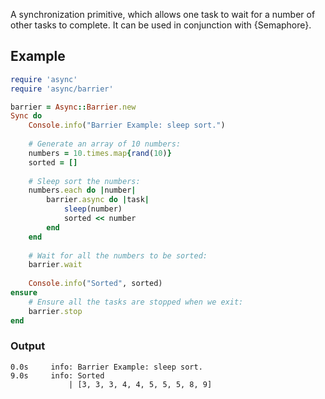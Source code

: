 A synchronization primitive, which allows one task to wait for a number of other tasks to complete. It can be used in conjunction with {Semaphore}.

## Example

~~~ ruby
require 'async'
require 'async/barrier'

barrier = Async::Barrier.new
Sync do
	Console.info("Barrier Example: sleep sort.")
	
	# Generate an array of 10 numbers:
	numbers = 10.times.map{rand(10)}
	sorted = []
	
	# Sleep sort the numbers:
	numbers.each do |number|
		barrier.async do |task|
			sleep(number)
			sorted << number
		end
	end
	
	# Wait for all the numbers to be sorted:
	barrier.wait
	
	Console.info("Sorted", sorted)
ensure
	# Ensure all the tasks are stopped when we exit:
	barrier.stop
end
~~~

### Output

~~~
0.0s     info: Barrier Example: sleep sort.
9.0s     info: Sorted
             | [3, 3, 3, 4, 4, 5, 5, 5, 8, 9]
~~~
